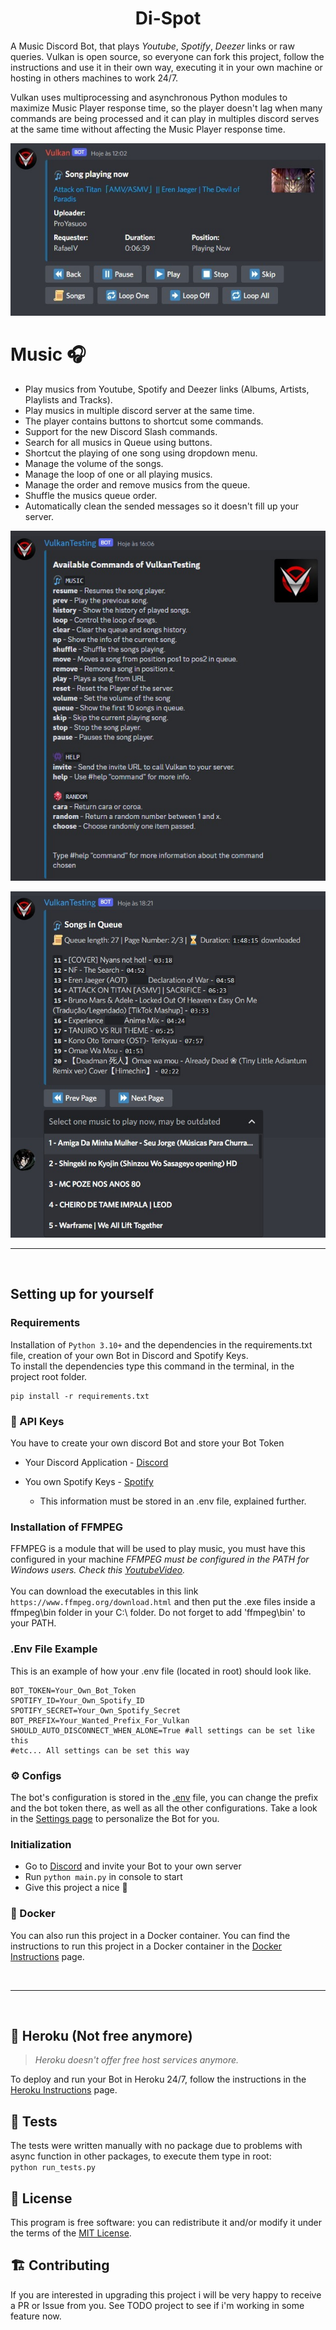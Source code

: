 <h1 align="center">Di-Spot</h1> 


A Music Discord Bot, that plays *Youtube*, *Spotify*, *Deezer* links or raw queries. Vulkan is open source, so everyone can fork this project, follow the instructions and use it in their own way, executing it in your own machine or hosting in others machines to work 24/7.

Vulkan uses multiprocessing and asynchronous Python modules to maximize Music Player response time, so the player doesn't lag when many commands are being processed and it can play in multiples discord serves at the same time without affecting the Music Player response time.


<p align="center">
  <img src="./Assets/playermenu.jpg" />
</p>


#  **Music 🎧**
- Play musics from Youtube, Spotify and Deezer links (Albums, Artists, Playlists and Tracks).
- Play musics in multiple discord server at the same time.
- The player contains buttons to shortcut some commands. 
- Support for the new Discord Slash commands.
- Search for all musics in Queue using buttons.
- Shortcut the playing of one song using dropdown menu.
- Manage the volume of the songs.
- Manage the loop of one or all playing musics.
- Manage the order and remove musics from the queue.
- Shuffle the musics queue order.
- Automatically clean the sended messages so it doesn't fill up your server.


<p align="center">
  <img src="./Assets/vulkancommands.jpg" />
</p>


<p align="center">
  <img src="./Assets/queuemessage.jpg" />
</p>


<hr>
<br>

## **Setting up for yourself** 


### **Requirements**
Installation of ``Python 3.10+`` and the dependencies in the requirements.txt file, creation of your own Bot in Discord and Spotify Keys. <br>
To install the dependencies type this command in the terminal, in the project root folder.
 
```
pip install -r requirements.txt
```
### **🔑 API Keys**
You have to create your own discord Bot and store your Bot Token 
 * Your Discord Application - [Discord](https://discord.com/developers)
 * You own Spotify Keys - [Spotify](https://developer.spotify.com/dashboard/applications)

    - This information must be stored in an .env file, explained further.

###  **Installation of FFMPEG**<br>
FFMPEG is a module that will be used to play music, you must have this configured in your machine
*FFMPEG must be configured in the PATH for Windows users. Check this [YoutubeVideo](https://www.youtube.com/watch?v=r1AtmY-RMyQ&t=114s&ab_channel=TroubleChute).* <br><br>
You can download the executables in this link `https://www.ffmpeg.org/download.html` and then put the .exe files inside a ffmpeg\bin folder in your C:\ folder. Do not forget to add 'ffmpeg\bin' to your PATH.


### **.Env File Example**
This is an example of how your .env file (located in root) should look like.
```env
BOT_TOKEN=Your_Own_Bot_Token
SPOTIFY_ID=Your_Own_Spotify_ID
SPOTIFY_SECRET=Your_Own_Spotify_Secret
BOT_PREFIX=Your_Wanted_Prefix_For_Vulkan
SHOULD_AUTO_DISCONNECT_WHEN_ALONE=True #all settings can be set like this
#etc... All settings can be set this way
```

### **⚙️ Configs**
The bot's configuration is stored in the [.env](.env) file, you can change the prefix and the bot token there, as well as all the other configurations.
Take a look in the [Settings page](.github/Docs/SETTINGS.md) to personalize the Bot for you.


### **Initialization**
- Go to [Discord](https://discord.com/developers) and invite your Bot to your own server
- Run ```python main.py``` in console to start
- Give this project a nice 🌟

### **🐳 Docker**
You can also run this project in a Docker container. You can find the instructions to run this project in a Docker container in the [Docker Instructions](.github/Docs/DOCKER.md) page.


<br>
<hr>
<br>


## **🚀 Heroku (Not free anymore)**
> *Heroku doesn't offer free host services anymore.* <br>

To deploy and run your Bot in Heroku 24/7, follow the instructions in the [Heroku Instructions](.github/Docs/HEROKU.md) page.

## 🧪 Tests
The tests were written manually with no package due to problems with async function in other packages, to execute them type in root: <br>
`python run_tests.py`<br>


## 📖 License
This program is free software: you can redistribute it and/or modify it under the terms of the [MIT License](https://github.com/RafaelSolVargas/Vulkan/blob/master/LICENSE).



## 🏗️ Contributing
  If you are interested in upgrading this project i will be very happy to receive a PR or Issue from you. See TODO project to see if i'm working in some feature now.  
